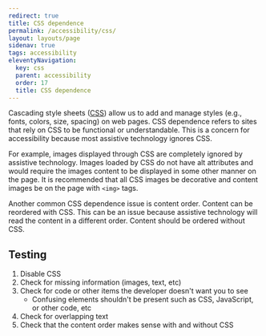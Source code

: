 ```yaml
---
redirect: true
title: CSS dependence
permalink: /accessibility/css/
layout: layouts/page
sidenav: true
tags: accessibility
eleventyNavigation: 
  key: css
  parent: accessibility
  order: 17
  title: CSS dependence
---
```

Cascading style sheets ([CSS](https://www.section508.gov/content/glossary/#sectionC)) allow us to add and manage styles (e.g., fonts, colors, size, spacing) on web pages. CSS dependence refers to sites that rely on CSS to be functional or understandable. This is a concern for accessibility because most assistive technology ignores CSS. 

For example, images displayed through CSS are completely ignored by assistive technology. Images loaded by CSS do not have alt attributes and would require the images content to be displayed in some other manner on the page. It is recommended that all CSS images be decorative and content images be on the page with `<img>` tags.

Another common CSS dependence issue is content order. Content can be reordered with CSS. This can be an issue because assistive technology will read the content in a different order. Content should be ordered without CSS. 

## Testing

1. Disable CSS
2. Check for missing information (images, text, etc)
3. Check for code or other items the developer doesn't want you to see
    * Confusing elements shouldn't be present such as CSS, JavaScript, or other code, etc
4. Check for overlapping text
5. Check that the content order makes sense with and without CSS
